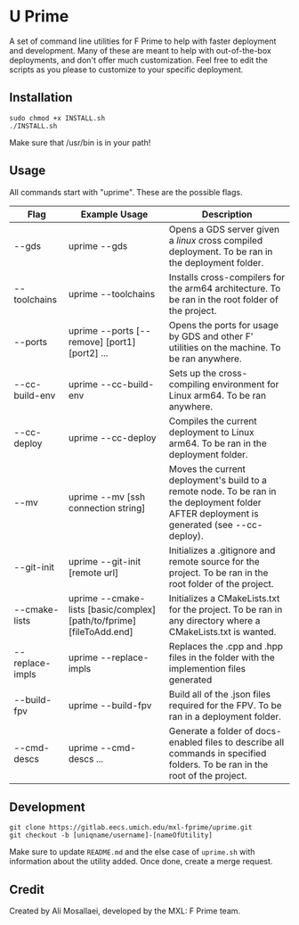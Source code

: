 # U Prime

A set of command line utilities for F Prime to help with faster deployment and development. Many of these are meant to help with out-of-the-box deployments, and don't offer much customization. Feel free to edit the scripts as you please to customize to your specific deployment.

## Installation

```
sudo chmod +x INSTALL.sh
./INSTALL.sh
```

Make sure that /usr/bin is in your path!

## Usage

All commands start with "uprime". These are the possible flags.

| Flag | Example Usage | Description |
| ---- | ------------- | ----------- |
| --gds | uprime --gds   | Opens a GDS server given a *linux* cross compiled deployment. To be ran in the deployment folder.            |
| --toolchains | uprime --toolchains | Installs cross-compilers for the arm64 architecture. To be ran in the root folder of the project. |
| --ports | uprime --ports [--remove] [port1] [port2] ... | Opens the ports for usage by GDS and other F' utilities on the machine. To be ran anywhere. |
| --cc-build-env | uprime --cc-build-env | Sets up the cross-compiling environment for Linux arm64. To be ran anywhere. |
| --cc-deploy | uprime --cc-deploy | Compiles the current deployment to Linux arm64. To be ran in the deployment folder. |
| --mv | uprime --mv [ssh connection string] | Moves the current deployment's build to a remote node. To be ran in the deployment folder AFTER deployment is generated (see --cc-deploy). |
| --git-init | uprime --git-init [remote url] | Initializes a .gitignore and remote source for the project. To be ran in the root folder of the project. |
| --cmake-lists | uprime --cmake-lists [basic/complex] [path/to/fprime] [fileToAdd.end] | Initializes a CMakeLists.txt for the project. To be ran in any directory where a CMakeLists.txt is wanted. |
| --replace-impls | uprime --replace-impls | Replaces the .cpp and .hpp files in the folder with the implemention files generated |
| --build-fpv | uprime --build-fpv | Build all of the .json files required for the FPV. To be ran in a deployment folder.|
| --cmd-descs | uprime --cmd-descs <comp-folder-1> ... | Generate a folder of docs-enabled files to describe all commands in specified folders. To be ran in the root of the project. |

## Development

```
git clone https://gitlab.eecs.umich.edu/mxl-fprime/uprime.git
git checkout -b [uniqname/username]-[nameOfUtility]
```

Make sure to update `README.md` and the else case of `uprime.sh` with information about the utility added. Once done, create a merge request.

## Credit

Created by Ali Mosallaei, developed by the MXL: F Prime team.
